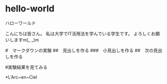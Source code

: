 # hello-world
ハローワールド

こんにちは皆さん。
私は大学でIT活用法を学んでいる学生です。
よろしくお願いしますm(_ _)m

#　マークダウンの実験
##　見出しを作る
###　小見出しを作る
##　次の見出しを作る

#実験結果を見てみる

*L'Arc~en~Ciel
